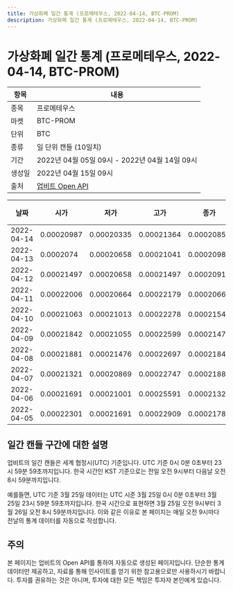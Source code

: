 ```yaml
---
title: 가상화폐 일간 통계 (프로메테우스, 2022-04-14, BTC-PROM)
description: 가상화폐 일간 통계 (프로메테우스, 2022-04-14, BTC-PROM)
---
```



가상화폐 일간 통계 (프로메테우스, 2022-04-14, BTC-PROM)
===

|항목|내용|
|--|--|
|종목|프로메테우스|
|마켓|BTC-PROM|
|단위|BTC|
|종류|일 단위 캔들 (10일치)|
|기간|2022년 04월 05일 09시 - 2022년 04월 14일 09시|
|생성일|2022년 04월 15일 09시|
|출처|[업비트 Open API](https://docs.upbit.com)|


|날짜|시가|저가|고가|종가|비고|
|--|--|--|--|--|--|
|2022-04-14|0.00020987|0.00020335|0.00021364|0.00020858|    |
|2022-04-13|0.0002074|0.00020658|0.00021041|0.00020987|    |
|2022-04-12|0.00021497|0.00020658|0.00021497|0.00020916|    |
|2022-04-11|0.00022006|0.00020664|0.00022179|0.00020664|    |
|2022-04-10|0.00021063|0.00021013|0.00022278|0.00021546|    |
|2022-04-09|0.00021842|0.00021055|0.00022599|0.00021473|    |
|2022-04-08|0.00021881|0.00021476|0.00022697|0.00021841|    |
|2022-04-07|0.00021321|0.00020869|0.00022747|0.0002188|    |
|2022-04-06|0.00021691|0.00021001|0.00025591|0.00021325|    |
|2022-04-05|0.00022301|0.00021691|0.00022909|0.00021786|    |


일간 캔들 구간에 대한 설명
---


업비트의 일간 캔들은 세계 협정시(UTC) 기준입니다. 
UTC 기준 0시 0분 0초부터 23시 59분 59초까지입니다. 
한국 시간인 KST 기준으로는 전일 오전 9시부터 다음날 오전 8시 59분까지입니다. 


예를들면, UTC 기준 3월 25일 데이터는 UTC 시준 3월 25일 0시 0분 0초부터 3월 25일 23시 59분 59초까지입니다. 
한국 시간으로 표현하면 3월 25일 오전 9시부터 3월 26일 오전 8시 59분까지입니다. 
이와 같은 이유로 본 페이지는 매일 오전 9시마다 전날의 통계 데이터를 자동으로 작성합니다. 


주의
---


본 페이지는 업비트의 Open API를 통하여 자동으로 생성된 페이지입니다. 
단순한 통계 데이터만 제공하고, 자료를 통해 인사이트를 얻기 위한 참고용으로만 사용하시기 바랍니다. 
투자를 권유하는 것은 아니며, 투자에 대한 모든 책임은 투자자 본인에게 있습니다. 
